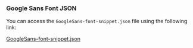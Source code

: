 ### Google Sans Font JSON

You can access the `GoogleSans-font-snippet.json` file using the following link:

[GoogleSans-font-snippet.json](https://raw.githubusercontent.com/atqraxiaa/Theme-Fonts/main/Google%20Sans/GoogleSans-font-snippet.json)
